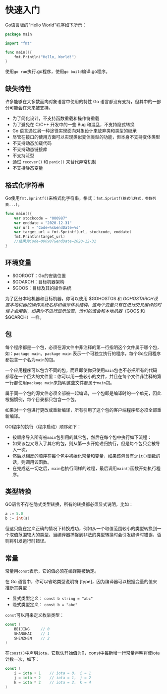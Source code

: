 # 快速入门

Go语言版的"Hello World"程序如下所示：

```GO
package main

import "fmt"

func main(){
    fmt.Println("Hello, World!")
}
```

使用`go run`执行.go程序，使用`go build`编译.go程序。

## 缺失特性

许多能够在大多数面向对象语言中使用的特性 Go 语言都没有支持，但其中的一部分可能会在未来被支持。

- 为了简化设计，不支持函数重载和操作符重载
- 为了避免在 C/C++ 开发中的一些 Bug 和混乱，不支持隐式转换
- Go 语言通过另一种途径实现面向对象设计来放弃类和类型的继承
- 尽管在接口的使用方面可以实现类似变体类型的功能，但本身不支持变体类型
- 不支持动态加载代码
- 不支持动态链接库
- 不支持泛型
- 通过 `recover()` 和 `panic()` 来替代异常机制
- 不支持静态变量


## 格式化字符串

Go使用`fmt.Sprintf()`来格式化字符串，格式：`fmt.Sprintf(格式化样式，参数列表...)`。

```GO
func main(){
    var stockcode = "000987"
    var enddate = "2020-12-31"
    var url = "Code=%s&endDate=%s"
    var target_url = fmt.Sprintf(url, stockcode, enddate)
    fmt.Println(target_url)
    //结果为Code=000987&endDate=2020-12-31
}
```

## 环境变量

- $GOROOT：Go的安装位置
- $GOARCH：目标机器架构
- $GOOS：目标及其的操作系统

为了区分本地机器和目标机器，你可以使用 $GOHOSTOS 和 $GOHOSTARCH 设置本地机器的操作系统名称和编译体系结构，这两个变量只有在进行交叉编译的时候才会用到，如果你不进行显示设置，他们的值会和本地机器（$GOOS 和 $GOARCH）一样。

## 包

每个程序都是一个包，必须在源文件中非注释的第一行指明这个文件属于哪个包，如：`package main`。`package main` 表示一个可独立执行的程序，每个Go应用程序都包含一个名为`main`的包。

一个应用程序可以包含不同的包，而且即使你只使用`main`包也不必把所有的代码都写在一个巨大的文件里：你可以用一些较小的文件，并且在每个文件非注释的第一行都使用`package main`来指明这些文件都属于`main`包。

属于同一个包的源文件必须全部被一起编译，一个包即是编译时的一个单元，因此根据惯例，每个目录都只包含一个包。

如果对一个包进行更改或重新编译，所有引用了这个包的客户端程序都必须全部重新编译。

GO程序的执行（程序启动）顺序如下：

- 按顺序导入所有被`main`包引用的其它包，然后在每个包中执行如下流程：
- 如果该包又导入了其它的包，则从第一步开始递归执行，但是每个包只会被导入一次。
- 然后以相反的顺序在每个包中初始化常量和变量，如果该包含有`init()`函数的话，则调用该函数。
- 在完成这一切之后，`main`也执行同样的过程，最后调用`main()`函数开始执行程序。

## 类型转换

GO语言不存在隐式类型转换，所有的转换都必须显式说明，比如：

```GO
a := 5.0
b := int(a)
```

但这只能在定义正确的情况下转换成功，例如从一个取值范围较小的类型转换到一个取值范围较大的类型。当编译器捕捉到非法的类型转换时会引发编译时错误，否则将引发运行时错误。

## 常量

常量用`const`表示，它的值必须在编译期被确定。

在 Go 语言中，你可以省略类型说明符 [type]，因为编译器可以根据变量的值来推断其类型：

- 显式类型定义： `const b string = "abc"`
- 隐式类型定义： `const b = "abc"`

`const`可以用来定义枚举类型：

```GO
const (
    BEIJING     // 0
    SHANGHAI    // 1
    SHENZHEN    // 2
)
```

在`const()`中声明`iota`，它默认开始值为0，const中每新增一行常量声明将使iota计数一次，如下：

```GO
const (
    i = iota + 1    // iota = 0， i = 1
    j = iota + 2    // iota = 1， j = 2
    k = iota * 2    // iota = 2， k = 4
)
```

